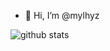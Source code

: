 - 👋 Hi, I’m @mylhyz
<picture decoding="async" loading="lazy">
  <source media="(prefers-color-scheme: light)" srcset="https://pixel-profile.vercel.app/api/github-stats?username=mylhyz&screen_effect=false&background=linear-gradient(to%20bottom%20right%2C%20%2374dcc4%2C%20%234597e9)">
  <source media="(prefers-color-scheme: dark)" srcset="https://pixel-profile.vercel.app/api/github-stats?username=mylhyz&screen_effect=true&background=linear-gradient(to%20bottom%20right%2C%20%235580eb%2C%20%232aeeff)">
  <img alt="github stats" src="https://pixel-profile.vercel.app/api/github-stats?username=mylhyz&screen_effect=false&background=linear-gradient(to%20bottom%20right%2C%20%2374dcc4%2C%20%234597e9)">
</picture>

<!-- https://github.com/LuciNyan/pixel-profile -->
